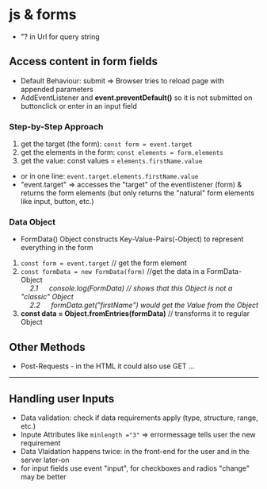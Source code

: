 # js & forms
* "? in Url for query string

## Access content in form fields
* Default Behaviour: submit => Browser tries to reload page with appended parameters 
* AddEventListener and **event.preventDefault()** so it is not submitted on buttonclick or enter in an input field 

### Step-by-Step Approach
1. get the target (the form): `const form = event.target`
2. get the elements in the form: `const elements = form.elements`
3. get the value: const values = `elements.firstName.value`
* or in one line: `event.target.elements.firstName.value`
* "event.target" => accesses the "target" of the eventlistener (form) & returns the form elements (but only returns the "natural" form elements like input, button, etc.)

### Data Object
* FormData() Object constructs Key-Value-Pairs(-Object) to represent everything in the form
1. `const form = event.target` // get the form element
2. `const formData = new FormData(form)` //get the data in a FormData-Object
<br>&emsp; *2.1 &emsp; console.log(FormData) // shows that this Object is not a "classic" Object*
<br>&emsp; *2.2 &emsp; formData.get("firstName") would get the Value from the Object*
3. **const data = Object.fromEntries(formData)** // transforms it to regular Object

## Other Methods
* Post-Requests - in the HTML it could also use GET ...

-------------------------------

## Handling user Inputs
* Data validation: check if data requirements apply (type, structure, range, etc.)
* Inpute Attributes like `minlength ="3"` => errormessage tells user the new requirement
* Data Vlaidation happens twice: in the front-end for the user and in the server later-on
* for input fields use event "input", for checkboxes and radios "change" may be better
